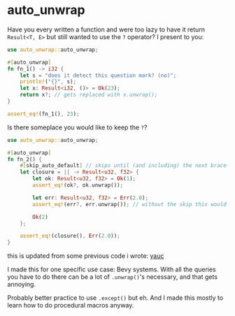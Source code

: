 # auto_unwrap

Have you every written a function and were too lazy to have it return `Result<T, E>` but still wanted to use the `?` operator? I present to you:

```rust
use auto_unwrap::auto_unwrap;

#[auto_unwrap]
fn fn_1() -> i32 {
    let s = "does it detect this question mark? (no)";
    println!("{}", s);
    let x: Result<i32, ()> = Ok(23);
    return x?; // gets replaced with x.unwrap();
}

assert_eq!(fn_1(), 23);
```

Is there someplace you would like to keep the `?`?

```rust
use auto_unwrap::auto_unwrap;

#[auto_unwrap]
fn fn_2() {
    #[skip_auto_default] // skips until (and including) the next brace-delimited group or semicolon
    let closure = || -> Result<u32, f32> {
        let ok: Result<u32, f32> = Ok(1);
        assert_eq!(ok?, ok.unwrap());

        let err: Result<u32, f32> = Err(2.0);
        assert_eq!(err?, err.unwrap()); // without the skip this would panic!

        Ok(2)
    };

    assert_eq!(closure(), Err(2.0));
}
```

this is updated from some previous code i wrote: [yauc](https://github.com/aspiringLich/yauc)

I made this for one specific use case: Bevy systems. With all the queries you have to do there can be a lot of `.unwrap()`'s necessary, and that gets annoying.

Probably better practice to use `.except()` but eh. And I made this mostly to learn how to do procedural macros anyway.
